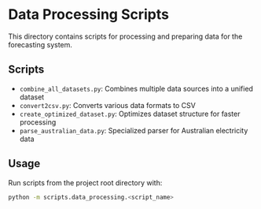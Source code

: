 # Data Processing Scripts

This directory contains scripts for processing and preparing data for the forecasting system.

## Scripts

- `combine_all_datasets.py`: Combines multiple data sources into a unified dataset
- `convert2csv.py`: Converts various data formats to CSV
- `create_optimized_dataset.py`: Optimizes dataset structure for faster processing
- `parse_australian_data.py`: Specialized parser for Australian electricity data

## Usage

Run scripts from the project root directory with:
```bash
python -m scripts.data_processing.<script_name>
```
